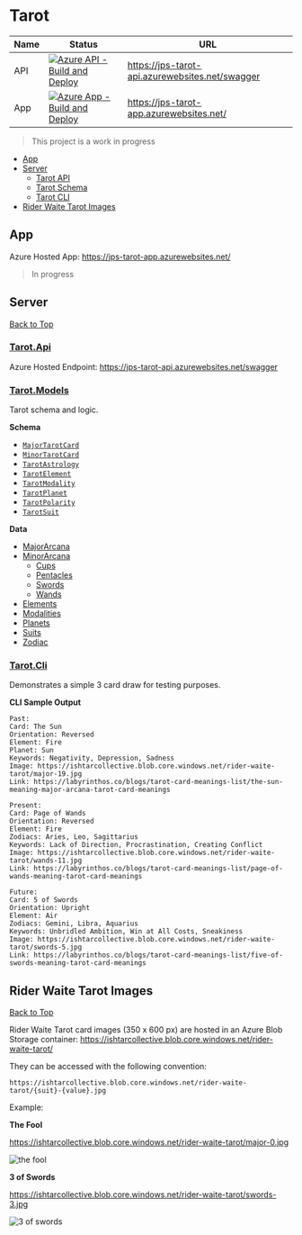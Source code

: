 # Tarot

Name | Status | URL
-----|--------|-----
API | [![Azure API - Build and Deploy](https://github.com/JaimeStill/tarot/actions/workflows/main_jps-tarot-api.yml/badge.svg)](https://github.com/JaimeStill/tarot/actions/workflows/main_jps-tarot-api.yml) | https://jps-tarot-api.azurewebsites.net/swagger
App |  [![Azure App - Build and Deploy](https://github.com/JaimeStill/tarot/actions/workflows/main_jps-tarot-app.yml/badge.svg)](https://github.com/JaimeStill/tarot/actions/workflows/main_jps-tarot-app.yml) | https://jps-tarot-app.azurewebsites.net/

> This project is a work in progress

* [App](#app)
* [Server](#server)
    * [Tarot API](#tarotapi)
    * [Tarot Schema](#tarotmodels)
    * [Tarot CLI](#tarotcli)
* [Rider Waite Tarot Images](#rider-waite-tarot-images)

## App

Azure Hosted App: https://jps-tarot-app.azurewebsites.net/

> In progress

## Server
[Back to Top](#tarot)

### [Tarot.Api](./server/Tarot.Api)

Azure Hosted Endpoint: https://jps-tarot-api.azurewebsites.net/swagger

### [Tarot.Models](./server/Tarot.Models)

Tarot schema and logic.

**Schema**
* [`MajorTarotCard`](./server/Tarot.Models/Models/TarotCard.cs#L48)
* [`MinorTarotCard`](./server/Tarot.Models/Models/TarotCard.cs#L79)
* [`TarotAstrology`](./server/Tarot.Models/Models/TarotAstrology.cs)
* [`TarotElement`](./server/Tarot.Models/Models/TarotElement.cs)
* [`TarotModality`](./server/Tarot.Models/Models/TarotModality.cs)
* [`TarotPlanet`](./server/Tarot.Models/Models/TarotPlanet.cs)
* [`TarotPolarity`](./server/Tarot.Models/Enums/TarotPolarity.cs)
* [`TarotSuit`](./server/Tarot.Models/Models/TarotSuit.cs)

**Data**
* [MajorArcana](./server/Tarot.Models/Enums/Cards/MajorArcana.cs)
* [MinorArcana](./server/Tarot.Models/Enums/Cards/MinorArcana.cs)
    * [Cups](./server/Tarot.Models/Enums/Cards/Cups.cs)
    * [Pentacles](./server/Tarot.Models/Enums/Cards/Pentacles.cs)
    * [Swords](./server/Tarot.Models/Enums/Cards/Swords.cs)
    * [Wands](./server/Tarot.Models/Enums/Cards/Wands.cs)
* [Elements](./server/Tarot.Models/Enums/TarotElements.cs)
* [Modalities](./server/Tarot.Models/Enums/TarotModalities.cs)
* [Planets](./server/Tarot.Models/Enums/TarotPlanets.cs)
* [Suits](./server/Tarot.Models/Enums/TarotSuits.cs)
* [Zodiac](./server/Tarot.Models/Enums/TarotZodiacs.cs)

### [Tarot.Cli](./server/Tarot.Cli)

Demonstrates a simple 3 card draw for testing purposes.

**CLI Sample Output**
```
Past:
Card: The Sun
Orientation: Reversed
Element: Fire
Planet: Sun
Keywords: Negativity, Depression, Sadness
Image: https://ishtarcollective.blob.core.windows.net/rider-waite-tarot/major-19.jpg
Link: https://labyrinthos.co/blogs/tarot-card-meanings-list/the-sun-meaning-major-arcana-tarot-card-meanings

Present:
Card: Page of Wands
Orientation: Reversed
Element: Fire
Zodiacs: Aries, Leo, Sagittarius
Keywords: Lack of Direction, Procrastination, Creating Conflict
Image: https://ishtarcollective.blob.core.windows.net/rider-waite-tarot/wands-11.jpg
Link: https://labyrinthos.co/blogs/tarot-card-meanings-list/page-of-wands-meaning-tarot-card-meanings

Future:
Card: 5 of Swords
Orientation: Upright
Element: Air
Zodiacs: Gemini, Libra, Aquarius
Keywords: Unbridled Ambition, Win at All Costs, Sneakiness
Image: https://ishtarcollective.blob.core.windows.net/rider-waite-tarot/swords-5.jpg
Link: https://labyrinthos.co/blogs/tarot-card-meanings-list/five-of-swords-meaning-tarot-card-meanings
```

## Rider Waite Tarot Images
[Back to Top](#tarot)

Rider Waite Tarot card images (350 x 600 px) are hosted in an Azure Blob Storage container: https://ishtarcollective.blob.core.windows.net/rider-waite-tarot/

They can be accessed with the following convention:

```
https://ishtarcollective.blob.core.windows.net/rider-waite-tarot/{suit}-{value}.jpg
```

Example:

**The Fool**

https://ishtarcollective.blob.core.windows.net/rider-waite-tarot/major-0.jpg

![the fool](https://ishtarcollective.blob.core.windows.net/rider-waite-tarot/major-0.jpg)

**3 of Swords**

https://ishtarcollective.blob.core.windows.net/rider-waite-tarot/swords-3.jpg

![3 of swords](https://ishtarcollective.blob.core.windows.net/rider-waite-tarot/swords-3.jpg)
